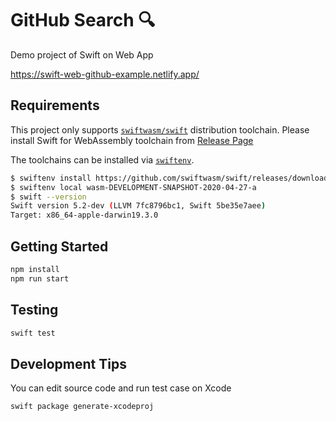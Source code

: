 # GitHub Search 🔍

Demo project of Swift on Web App

https://swift-web-github-example.netlify.app/

## Requirements

This project only supports [`swiftwasm/swift`](https://github.com/swiftwasm/swift) distribution toolchain. Please install Swift for WebAssembly toolchain from [Release Page](https://github.com/swiftwasm/swift/releases)

The toolchains can be installed via [`swiftenv`](https://github.com/kylef/swiftenv).

```sh
$ swiftenv install https://github.com/swiftwasm/swift/releases/download/swift-wasm-DEVELOPMENT-SNAPSHOT-2020-04-27-a/swift-wasm-DEVELOPMENT-SNAPSHOT-2020-04-27-a-osx.tar.gz
$ swiftenv local wasm-DEVELOPMENT-SNAPSHOT-2020-04-27-a
$ swift --version
Swift version 5.2-dev (LLVM 7fc8796bc1, Swift 5be35e7aee)
Target: x86_64-apple-darwin19.3.0
```

## Getting Started

```sh
npm install
npm run start
```

## Testing

```sh
swift test
```

## Development Tips

You can edit source code and run test case on Xcode

```sh
swift package generate-xcodeproj
```
